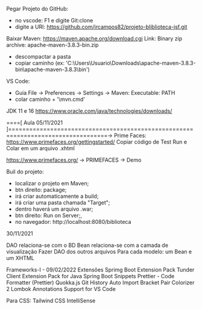 Pegar Projeto do GitHub:
- no vscode: F1 e digite Git:clone
- digite a URl: https://github.com/jrcampos82/projeto-bliblioteca-jsf.git

Baixar Maven:
https://maven.apache.org/download.cgi
Link: Binary zip archive: apache-maven-3.8.3-bin.zip
 
- descompactar a pasta
- copiar caminho (ex: 'C:\Users\Usuario\Downloads\apache-maven-3.8.3-bin\apache-maven-3.8.3\bin')

VS Code:
- Guia File -> Preferences -> Settings -> Maven: Executable: PATH
- colar caminho + '\mvn.cmd'

JDK 11 e 16
https://www.oracle.com/java/technologies/downloads/


====[ Aula 05/11/2021 ]==================================================================================->
Prime Faces:
https://www.primefaces.org/gettingstarted/
Copiar código de Test Run e Colar em um arquivo .xhtml

https://www.primefaces.org/ -> PRIMEFACES -> Demo

Buil do projeto:
- localizar o projeto em Maven;
- btn direito: package;
- irá criar automaticamente a build;
- irá criar uma pasta chamada "Target";
- dentro haverá um arquivo .war;
- btn direito: Run on Server;,
- no navegador: http://localhost:8080/biblioteca
 
 
30/11/2021 

DAO relaciona-se com o BD
Bean relaciona-se com a camada de visualização
Fazer DAO dos outros arquivos
Para cada modelo: um Bean e um XHTML



Frameworks-I - 09/02/2022
Extensões
Sprimg Boot Extension Pack
Tunder Client
Extension Pack for Java
Spring Boot Snippets
Prettier - Code Formatter (Prettier)
Quokka.js
Git History
Auto Import
Bracket Pair Colorizer 2
Lombok Annotations Support for VS Code

Para CSS:
Tailwind CSS IntelliSense

